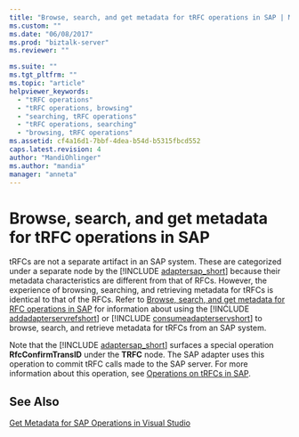 ```yaml
---
title: "Browse, search, and get metadata for tRFC operations in SAP | Microsoft Docs"
ms.custom: ""
ms.date: "06/08/2017"
ms.prod: "biztalk-server"
ms.reviewer: ""

ms.suite: ""
ms.tgt_pltfrm: ""
ms.topic: "article"
helpviewer_keywords: 
  - "tRFC operations"
  - "tRFC operations, browsing"
  - "searching, tRFC operations"
  - "tRFC operations, searching"
  - "browsing, tRFC operations"
ms.assetid: cf4a16d1-7bbf-4dea-b54d-b5315fbcd552
caps.latest.revision: 4
author: "MandiOhlinger"
ms.author: "mandia"
manager: "anneta"
---
```

# Browse, search, and get metadata for tRFC operations in SAP
tRFCs are not a separate artifact in an SAP system. These are categorized under a separate node by the [!INCLUDE [adaptersap_short](../../includes/adaptersap-short-md.md)] because their metadata characteristics are different from that of RFCs. However, the experience of browsing, searching, and retrieving metadata for tRFCs is identical to that of the RFCs. Refer to [Browse, search, and get metadata for RFC operations in SAP](../../adapters-and-accelerators/adapter-sap/browse-search-and-get-metadata-for-rfc-operations-in-sap.md) for information about using the [!INCLUDE [addadapterservrefshort](../../includes/addadapterservrefshort-md.md)] or [!INCLUDE [consumeadapterservshort](../../includes/consumeadapterservshort-md.md)] to browse, search, and retrieve metadata for tRFCs from an SAP system.  
  
 Note that the [!INCLUDE [adaptersap_short](../../includes/adaptersap-short-md.md)] surfaces a special operation <strong>RfcConfirmTransID</strong> under the <strong>TRFC</strong> node. The SAP adapter uses this operation to commit tRFC calls made to the SAP server. For more information about this operation, see [Operations on tRFCs in SAP](../../adapters-and-accelerators/adapter-sap/operations-on-trfcs-in-sap.md).  
  
## See Also  
 [Get Metadata for SAP Operations in Visual Studio](../../adapters-and-accelerators/adapter-sap/get-metadata-for-sap-operations-in-visual-studio.md)